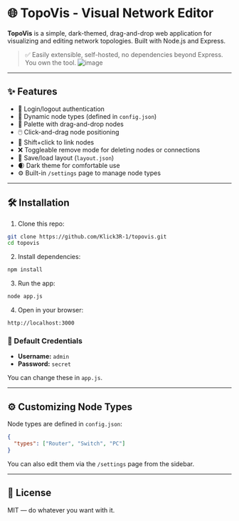 # 🌐 TopoVis - Visual Network Editor

**TopoVis** is a simple, dark-themed, drag-and-drop web application for visualizing and editing network topologies. Built with Node.js and Express.

> ✅ Easily extensible, self-hosted, no dependencies beyond Express. You own the tool.
![image](https://github.com/user-attachments/assets/7bf45912-fc52-4a94-acba-b8ca0a4313d8)



---

## ✨ Features

- 🔐 Login/logout authentication
- 🧱 Dynamic node types (defined in `config.json`)
- 🎨 Palette with drag-and-drop nodes
- 🖱️ Click-and-drag node positioning
- 🔗 Shift+click to link nodes
- ❌ Toggleable remove mode for deleting nodes or connections
- 💾 Save/load layout (`layout.json`)
- 🌒 Dark theme for comfortable use
- ⚙️ Built-in `/settings` page to manage node types

---

## 🛠️ Installation

1. Clone this repo:

```bash
git clone https://github.com/Klick3R-1/topovis.git
cd topovis
```

2. Install dependencies:

```bash
npm install
```

3. Run the app:

```bash
node app.js
```

4. Open in your browser:

```
http://localhost:3000
```

### 🔑 Default Credentials

- **Username:** `admin`  
- **Password:** `secret`

You can change these in `app.js`.

---

## ⚙️ Customizing Node Types

Node types are defined in `config.json`:

```json
{
  "types": ["Router", "Switch", "PC"]
}
```

You can also edit them via the `/settings` page from the sidebar.

---

## 🧾 License

MIT — do whatever you want with it.
